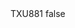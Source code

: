 <?xml version="1.0" encoding="UTF-8"?>
<CustomMetadata xmlns="http://soap.sforce.com/2006/04/metadata">
    <label>TXU881</label>
    <protected>false</protected>
</CustomMetadata>
